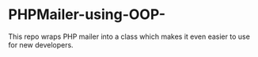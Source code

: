 # PHPMailer-using-OOP-
This repo  wraps PHP mailer into a class which makes it even easier to use for new developers.

